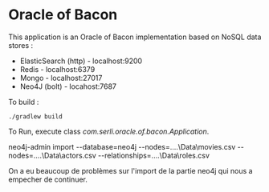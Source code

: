 # Oracle of Bacon
This application is an Oracle of Bacon implementation based on NoSQL data stores :
* ElasticSearch (http) - localhost:9200
* Redis - localhost:6379
* Mongo - localhost:27017
* Neo4J (bolt) - locahost:7687

To build :
```
./gradlew build
```

To Run, execute class *com.serli.oracle.of.bacon.Application*.

neo4j-admin import --database=neo4j --nodes=..\..\Data\movies.csv --nodes=..\..\Data\actors.csv --relationships=..\..\Data\roles.csv

On a eu beaucoup de problèmes sur l'import de la partie neo4j qui nous a empecher de continuer.
